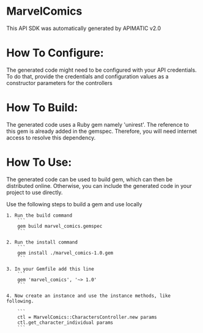 MarvelComics
=================
This API SDK was automatically generated by APIMATIC v2.0

How To Configure:
=================
The generated code might need to be configured with your API credentials. To do that,
provide the credentials and configuration values as a constructor parameters for the controllers

How To Build: 
=============
The generated code uses a Ruby gem namely 'unirest'. The reference to this gem is
already added in the gemspec. Therefore, you will need internet access to resolve
this dependency.

How To Use:
===========
The generated code can be used to build gem, which can then be distributed online.
Otherwise, you can include the generated code in your project to use directly.

Use the following steps to build a gem and use locally

    1. Run the build command
        ```
        gem build marvel_comics.gemspec
        ```

    2. Run the install command  
        ```
        gem install ./marvel_comics-1.0.gem
        ```

    3. In your Gemfile add this line
        ```
        gem 'marvel_comics', '~> 1.0'
        ```

    4. Now create an instance and use the instance methods, like following.

        ```
        ctl = MarvelComics::CharactersController.new params
        ctl.get_character_individual params
        ```
